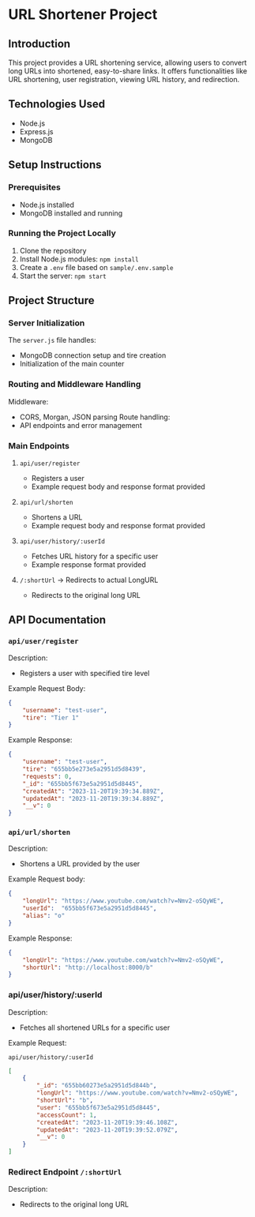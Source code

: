 <!-- @format -->

# URL Shortener Project

## Introduction

This project provides a URL shortening service, allowing users to convert long URLs into shortened, easy-to-share links. It offers functionalities like URL shortening, user registration, viewing URL history, and redirection.

## Technologies Used
- Node.js
- Express.js
- MongoDB

## Setup Instructions

### Prerequisites

- Node.js installed
- MongoDB installed and running

### Running the Project Locally

1. Clone the repository
2. Install Node.js modules: `npm install`
3. Create a `.env` file based on `sample/.env.sample`
4. Start the server: `npm start`

## Project Structure

### Server Initialization

The `server.js` file handles:

- MongoDB connection setup and tire creation
- Initialization of the main counter

### Routing and Middleware Handling

Middleware:

- CORS, Morgan, JSON parsing
  Route handling:
- API endpoints and error management

### Main Endpoints

1. `api/user/register`

   - Registers a user
   - Example request body and response format provided

2. `api/url/shorten`

   - Shortens a URL
   - Example request body and response format provided

3. `api/user/history/:userId`

   - Fetches URL history for a specific user
   - Example response format provided

4. `/:shortUrl` -> Redirects to actual LongURL
   - Redirects to the original long URL

## API Documentation

### `api/user/register`

Description:

- Registers a user with specified tire level

Example Request Body:

````json
{
    "username": "test-user",
    "tire": "Tier 1"
}
````

Example Response:
````json
{
    "username": "test-user",
    "tire": "655bb5e273e5a2951d5d8439",
    "requests": 0,
    "_id": "655bb5f673e5a2951d5d8445",
    "createdAt": "2023-11-20T19:39:34.889Z",
    "updatedAt": "2023-11-20T19:39:34.889Z",
    "__v": 0
}
````
###  `api/url/shorten`
Description:
- Shortens a URL provided by the user

Example Request body:

````json
{
    "longUrl": "https://www.youtube.com/watch?v=Nmv2-oSQyWE",
    "userId":  "655bb5f673e5a2951d5d8445",
    "alias": "o"
}
````

Example Response:

````json
{
	"longUrl": "https://www.youtube.com/watch?v=Nmv2-oSQyWE",
	"shortUrl": "http://localhost:8000/b"
}
````

### api/user/history/:userId

Description:

- Fetches all shortened URLs for a specific user

Example Request:

`api/user/history/:userId`

````json
[
    {
        "_id": "655bb60273e5a2951d5d844b",
        "longUrl": "https://www.youtube.com/watch?v=Nmv2-oSQyWE",
        "shortUrl": "b",
        "user": "655bb5f673e5a2951d5d8445",
        "accessCount": 1,
        "createdAt": "2023-11-20T19:39:46.108Z",
        "updatedAt": "2023-11-20T19:39:52.079Z",
        "__v": 0
    }
]
````

### Redirect Endpoint `/:shortUrl`

Description:
- Redirects to the original long URL
